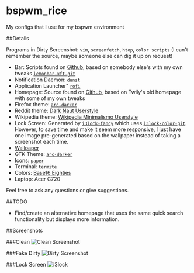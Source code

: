 # bspwm_rice
My configs that I use for my bspwm environment

##Details

Programs in Dirty Screenshot: `vim`, `screenfetch`, `htop`, `color scripts` (I can't remember the source, maybe someone else can dig it up on request)

 * Bar: Scripts found on [Github](https://github.com/zachbwh/bspwm_rice), based on somebody else's with my own tweaks [`lemonbar-xft-git`]( https://github.com/krypt-n/bar)
 * Notification Daemon: [`dunst`](https://github.com/knopwob/dunst)
 * Application Launcher" [`rofi`](https://github.com/DaveDavenport/rofi)
 * Homepage: Source found on [Github](https://github.com/zachbwh/bspwm_rice), based on Twily's old homepage with some of my own tweaks
 * Firefox theme: [`arc-darker`](https://github.com/horst3180/arc-firefox-theme)
 * Reddit theme: [Dark Naut Userstyle](https://userstyles.org/styles/118049/reddit-dark-naut-style)
 * Wikipedia theme: [Wikipedia Minimalismo Userstyle](https://userstyles.org/styles/100852/wikipedia-minimalismo)
 * Lock Screen: Generated by [`i3lock-fancy`](https://github.com/meskarune/i3lock-fancy) which uses [`i3lock-color-git`]( https://github.com/eBrnd/i3lock-color). However, to save time and make it seem more responsive, I just have one image pre-generated based on the wallpaper instead of taking a screenshot each time.
 * [Wallpaper](http://i.imgur.com/fp0Jtgr.jpg)
 * GTK Theme: [`arc-darker`](https://github.com/horst3180/Arc-theme)
 * Icons: [`paper`](https://github.com/snwh/paper-icon-theme)
 * Terminal: `termite`
 * Colors: [Base16 Eighties](https://github.com/chriskempson/base16)
 * Laptop: Acer C720

Feel free to ask any questions or give suggestions.

##TODO
 * Find/create an alternative homepage that uses the same quick search functionality but displays more information.

##Screenshots

###Clean
![Clean Screenshot](https://i.imgur.com/k1W3kA6.png)

###Fake Dirty
![Dirty Screenshot](https://i.imgur.com/URT6fGT.png)

###Lock Screen
![i3lock](https://i.imgur.com/SWgq5wx.png)
